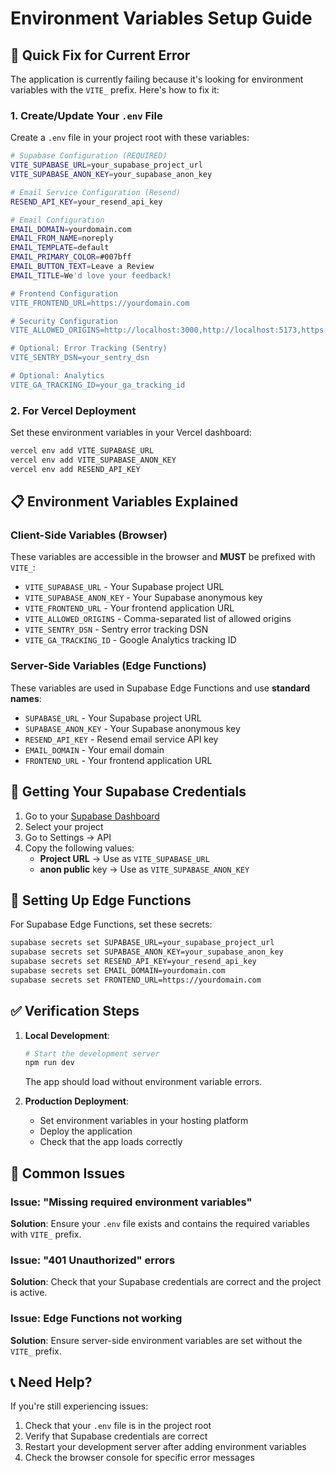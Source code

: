 # Environment Variables Setup Guide

## 🔧 Quick Fix for Current Error

The application is currently failing because it's looking for environment variables with the `VITE_` prefix. Here's how to fix it:

### 1. Create/Update Your `.env` File

Create a `.env` file in your project root with these variables:

```bash
# Supabase Configuration (REQUIRED)
VITE_SUPABASE_URL=your_supabase_project_url
VITE_SUPABASE_ANON_KEY=your_supabase_anon_key

# Email Service Configuration (Resend)
RESEND_API_KEY=your_resend_api_key

# Email Configuration
EMAIL_DOMAIN=yourdomain.com
EMAIL_FROM_NAME=noreply
EMAIL_TEMPLATE=default
EMAIL_PRIMARY_COLOR=#007bff
EMAIL_BUTTON_TEXT=Leave a Review
EMAIL_TITLE=We'd love your feedback!

# Frontend Configuration
VITE_FRONTEND_URL=https://yourdomain.com

# Security Configuration
VITE_ALLOWED_ORIGINS=http://localhost:3000,http://localhost:5173,https://yourdomain.com

# Optional: Error Tracking (Sentry)
VITE_SENTRY_DSN=your_sentry_dsn

# Optional: Analytics
VITE_GA_TRACKING_ID=your_ga_tracking_id
```

### 2. For Vercel Deployment

Set these environment variables in your Vercel dashboard:

```bash
vercel env add VITE_SUPABASE_URL
vercel env add VITE_SUPABASE_ANON_KEY
vercel env add RESEND_API_KEY
```

## 📋 Environment Variables Explained

### Client-Side Variables (Browser)
These variables are accessible in the browser and **MUST** be prefixed with `VITE_`:

- `VITE_SUPABASE_URL` - Your Supabase project URL
- `VITE_SUPABASE_ANON_KEY` - Your Supabase anonymous key
- `VITE_FRONTEND_URL` - Your frontend application URL
- `VITE_ALLOWED_ORIGINS` - Comma-separated list of allowed origins
- `VITE_SENTRY_DSN` - Sentry error tracking DSN
- `VITE_GA_TRACKING_ID` - Google Analytics tracking ID

### Server-Side Variables (Edge Functions)
These variables are used in Supabase Edge Functions and use **standard names**:

- `SUPABASE_URL` - Your Supabase project URL
- `SUPABASE_ANON_KEY` - Your Supabase anonymous key
- `RESEND_API_KEY` - Resend email service API key
- `EMAIL_DOMAIN` - Your email domain
- `FRONTEND_URL` - Your frontend application URL

## 🚀 Getting Your Supabase Credentials

1. Go to your [Supabase Dashboard](https://supabase.com/dashboard)
2. Select your project
3. Go to Settings → API
4. Copy the following values:
   - **Project URL** → Use as `VITE_SUPABASE_URL`
   - **anon public** key → Use as `VITE_SUPABASE_ANON_KEY`

## 🔧 Setting Up Edge Functions

For Supabase Edge Functions, set these secrets:

```bash
supabase secrets set SUPABASE_URL=your_supabase_project_url
supabase secrets set SUPABASE_ANON_KEY=your_supabase_anon_key
supabase secrets set RESEND_API_KEY=your_resend_api_key
supabase secrets set EMAIL_DOMAIN=yourdomain.com
supabase secrets set FRONTEND_URL=https://yourdomain.com
```

## ✅ Verification Steps

1. **Local Development**:
   ```bash
   # Start the development server
   npm run dev
   ```
   The app should load without environment variable errors.

2. **Production Deployment**:
   - Set environment variables in your hosting platform
   - Deploy the application
   - Check that the app loads correctly

## 🚨 Common Issues

### Issue: "Missing required environment variables"
**Solution**: Ensure your `.env` file exists and contains the required variables with `VITE_` prefix.

### Issue: "401 Unauthorized" errors
**Solution**: Check that your Supabase credentials are correct and the project is active.

### Issue: Edge Functions not working
**Solution**: Ensure server-side environment variables are set without the `VITE_` prefix.

## 📞 Need Help?

If you're still experiencing issues:

1. Check that your `.env` file is in the project root
2. Verify that Supabase credentials are correct
3. Restart your development server after adding environment variables
4. Check the browser console for specific error messages

